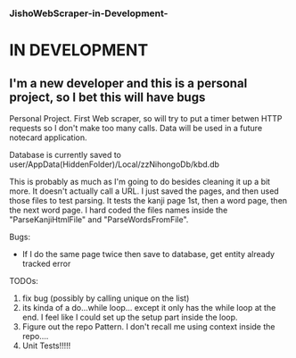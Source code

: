 ### JishoWebScraper-in-Development-

# IN DEVELOPMENT
## I'm a new developer and this is a personal project, so I bet this will have bugs

Personal Project.  First Web scraper, so will try to put a timer betwen HTTP requests so I don't make too many calls.  Data will be used in a future notecard application.

Database is currently saved to user/AppData(HiddenFolder)/Local/zzNihongoDb/kbd.db

This is probably as much as I'm going to do besides cleaning it up a bit more.  It doesn't actually call a URL.  I just saved the pages, and then used those files to test parsing.  It tests the kanji page 1st, then a word page, then the next word page.  I hard coded the files names inside the "ParseKanjiHtmlFile" and "ParseWordsFromFile".



Bugs:  
* If I do the same page twice then save to database, get entity already tracked error

TODOs:
1. fix bug (possibly by calling unique on the list)
2. its kinda of a do...while loop... except it only has the while loop at the end.  I feel like I could set up the setup part inside the loop.
3. Figure out the repo Pattern. I don't recall me using context inside the repo....
4. Unit Tests!!!!!
